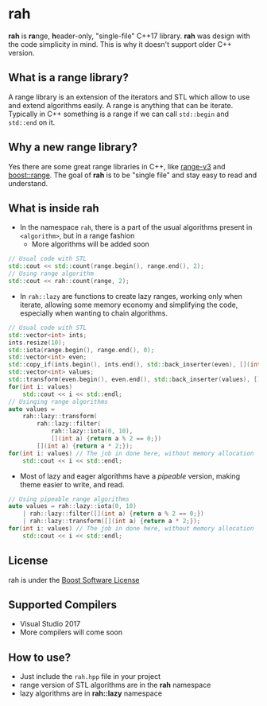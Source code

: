 
# rah
**rah** is **ra**nge, **h**eader-only, "single-file" C++17 library.
**rah** was design with the code simplicity in mind. This is why it doesn't support older C++ version.
## What is a range library?
A range library is an extension of the iterators and STL which allow to use and extend algorithms easily.
A range is anything that can be iterate. Typically in C++ something is a range if we can call `std::begin` and `std::end` on it.
## Why a new range library?
Yes there are some great range libraries in C++, like [range-v3](https://github.com/ericniebler/range-v3) and [boost::range](http://www.boost.org/doc/libs/1_70_0/libs/range).
The goal of **rah** is to be "single file" and stay easy to read and understand. 
## What is inside rah
- In the namespace `rah`, there is a part of the usual algorithms present in `<algorithm>`, but in a range fashion
	- More algorithms will be added soon
```cpp
// Usual code with STL
std::cout << std::count(range.begin(), range.end(), 2);
// Using range algorithm
std::cout << rah::count(range, 2);
```
- In `rah::lazy` are functions to create lazy ranges, working only when iterate, allowing some memory economy and simplifying the code, especially when wanting to chain algorithms.
```cpp
// Usual code with STL
std::vector<int> ints;
ints.resize(10);
std::iota(range.begin(), range.end(), 0);
std::vector<int> even;
std::copy_if(ints.begin(), ints.end(), std::back_inserter(even), [](int a) {return a % 2 == 0;});
std::vector<int> values;
std::transform(even.begin(), even.end(), std::back_inserter(values), [](int a) {return a * 2;});
for(int i: values)
    std::cout << i << std::endl;
// Usinging range algorithms
auto values = 
    rah::lazy::transform(
        rah::lazy::filter(
            rah::lazy::iota(0, 10), 
            [](int a) {return a % 2 == 0;})
        [](int a) {return a * 2;});
for(int i: values) // The job in done here, without memory allocation
    std::cout << i << std::endl;
```
- Most of lazy and eager algorithms have a *pipeable* version, making theme easier to write, and read.
```cpp
// Using pipeable range algorithms
auto values = rah::lazy::iota(0, 10)
    | rah::lazy::filter([](int a) {return a % 2 == 0;}) 
    | rah::lazy::transform([](int a) {return a * 2;});
for(int i: values) // The job in done here, without memory allocation
    std::cout << i << std::endl;
``` 
## License
rah is under the [Boost Software License](http://www.boost.org/LICENSE_1_0.txt)
## Supported Compilers
- Visual Studio 2017
- More compilers will come soon
## How to use?
- Just include the `rah.hpp` file in your project
- range version of STL algorithms are in the **rah** namespace
- lazy algorithms are in **rah::lazy** namespace

